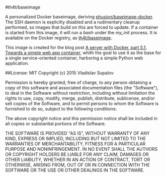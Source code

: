 #th4t/baseimage

A personalized Docker baseimage, deriving [phusion/baseimage-docker](https://github.com/phusion/baseimage-docker).
The SSH daemon is explicitly disabled and a rudimentary cleanup performed, so images that build on this are forced to update.
If a container is started from this image, it will run a *bash* under the *my_init* process. It is available on the
Docker registry, as [th4t/baseimage](https://registry.hub.docker.com/u/th4t/baseimage/).

This image is created for the blog post [A server with Docker, part 5.1: Towards a simple web app container](http://blog.th4t.net/a-server-with-docker-part-5-1-towards-a-simple-webapp-container.html), whith the goal to use it as the base for a single service-oriented container, harboring a simple Python web application.

##License: MIT
Copyright (c) 2015 Vladislav Supalov

Permission is hereby granted, free of charge, to any person obtaining a copy of this software and associated documentation files (the "Software"), to deal in the Software without restriction, including without limitation the rights to use, copy, modify, merge, publish, distribute, sublicense, and/or sell copies of the Software, and to permit persons to whom the Software is furnished to do so, subject to the following conditions:

The above copyright notice and this permission notice shall be included in all copies or substantial portions of the Software.

THE SOFTWARE IS PROVIDED "AS IS", WITHOUT WARRANTY OF ANY KIND, EXPRESS OR IMPLIED, INCLUDING BUT NOT LIMITED TO THE WARRANTIES OF MERCHANTABILITY, FITNESS FOR A PARTICULAR PURPOSE AND NONINFRINGEMENT. IN NO EVENT SHALL THE AUTHORS OR COPYRIGHT HOLDERS BE LIABLE FOR ANY CLAIM, DAMAGES OR OTHER LIABILITY, WHETHER IN AN ACTION OF CONTRACT, TORT OR OTHERWISE, ARISING FROM, OUT OF OR IN CONNECTION WITH THE SOFTWARE OR THE USE OR OTHER DEALINGS IN THE SOFTWARE.

